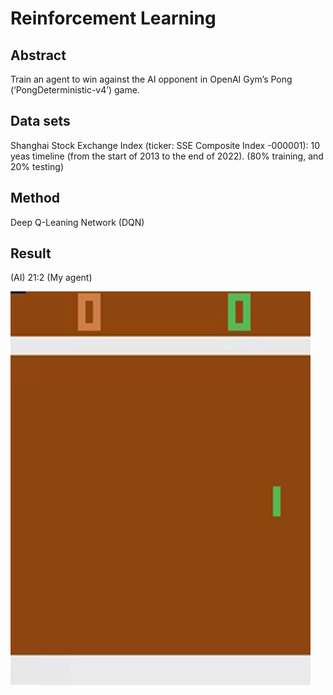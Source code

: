 # Reinforcement Learning
## Abstract  
  Train an agent to win against the AI opponent in OpenAI Gym’s Pong (‘PongDeterministic-v4’) game.

## Data sets
  Shanghai Stock Exchange Index (ticker: SSE Composite Index -000001): 10 yeas timeline (from the start of 2013 to the end of 2022). 
  (80% training, and 20% testing)

## Method
  Deep Q-Leaning Network (DQN)

## Result
(AI) 21:2 (My agent)



![?](https://github.com/PaangG13/Reinforcement-Learning/blob/main/ouput.gif "Result")

